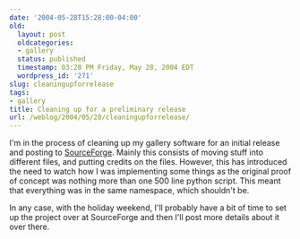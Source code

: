```yaml
---
date: '2004-05-28T15:28:00-04:00'
old:
  layout: post
  oldcategories:
  - gallery
  status: published
  timestamp: 03:28 PM Friday, May 28, 2004 EDT
  wordpress_id: '271'
slug: cleaningupforrelease
tags:
- gallery
title: Cleaning up for a preliminary release
url: /weblog/2004/05/28/cleaningupforrelease/
---
```


I'm in the process of cleaning up my gallery software for an initial
release and posting to [SourceForge](http://www.sf.net/).
Mainly this consists of moving stuff into different files, and putting
credits on the files.  However, this has introduced the need to watch
how I was implementing some things as the original proof of concept was
nothing more than one 500 line python script.  This meant that everything
was in the same namespace, which shouldn't be.






In any case, with the holiday weekend, I'll probably have a bit of time
to set up the project over at SourceForge and then I'll post more details
about it over there.
